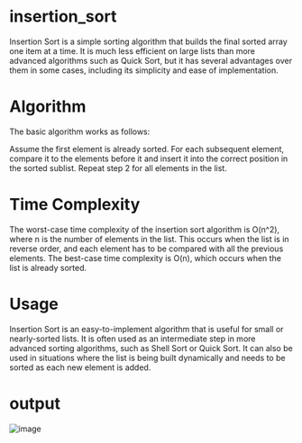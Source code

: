 # insertion_sort
Insertion Sort is a simple sorting algorithm that builds the final sorted array one item at a time. It is much less efficient on large lists than more advanced algorithms such as Quick Sort, but it has several advantages over them in some cases, including its simplicity and ease of implementation.

# Algorithm
The basic algorithm works as follows:

Assume the first element is already sorted.
For each subsequent element, compare it to the elements before it and insert it into the correct position in the sorted sublist.
Repeat step 2 for all elements in the list.
# Time Complexity
The worst-case time complexity of the insertion sort algorithm is O(n^2), where n is the number of elements in the list. This occurs when the list is in reverse order, and each element has to be compared with all the previous elements. The best-case time complexity is O(n), which occurs when the list is already sorted.

# Usage
Insertion Sort is an easy-to-implement algorithm that is useful for small or nearly-sorted lists. It is often used as an intermediate step in more advanced sorting algorithms, such as Shell Sort or Quick Sort. It can also be used in situations where the list is being built dynamically and needs to be sorted as each new element is added.

# output
![image](https://user-images.githubusercontent.com/93450820/234499529-b4bde9bf-0989-4b4d-9945-f5526972dd6a.png)
